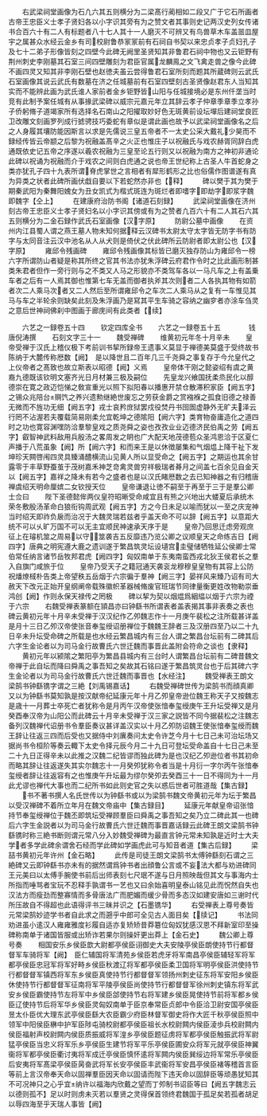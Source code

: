 <!-- { "loadSidebar": true } -->
　　右武梁祠堂画像为石凢六其五则横分为二梁髙行蔺相如二段又广于它石所画者古帝王忠臣义士孝子贤妇各以小字识其旁有为之赞文者其事则史记两汉史列女传诸书合百六十有二人有标题者八十七人其十一人磨灭不可辨又有鸟兽草木车盖噐皿屋宇之属甚众水经云金乡有司校尉鲁恭冡冡前有石祠自书契以来忠贞孝子贞妇孔子及七十二弟子形像皆刻之四壁今此碑无阙里圣贤知其非鲁君石祠中物也又云钜野有荆州刺史李刚墓其石室三间四壁雕刻为君臣官属龙麟鳯之文飞禽走兽之像今此碑不画四灵又知其非李刚石壁也赵徳夫虽云尝得鲁君石室所刻而题其所蔵碑则云武氏石室画像其说云武氏有数墓在济之任城墓前有石室四壁刻古圣贤像赵君东人当知其实而不能辨此画为武氏谁人家前者金乡钜野皆山阳与任城接境必是东州仟垄当时竞有此制予案任城有从事掾武梁碑以威宗元嘉元年立其辞云孝子仲章季章季立孝孙子侨躬脩子道竭家所有选择名石南山之阳擢取妙好色无斑黄前设坛墠后建祠堂良匠卫改雕文刻画罗列成行摅骋技巧委蛇有章似是谓此画也故予以武梁祠堂画像名之后之人身履其壤防能因斯言以求是先儒说三皇五帝者不一太史公采大戴礼少昊而不録经传皆云帝颛之后黎为祝融盖髙辛之火正也惟庄子以祝融氏与戏农赫胥同辞白虎通既依史记五帝之序遂以羲农祝融为三皇至论五行则又以祝融为南方之神初非通论此碑以祝诵为祝融而介于戏农之间则白虎通之说也帝王世纪称上古圣人牛首蛇身之类亦犹孔子四十九表所谓脊虎掌世之言相者有犀形鹤形之比也俗儒作图谱遂有真为异类之状者此碑所画伏戱自要以下若蛇然亦非也【释】
　　碑以樊于其为樊于期秦武阳为秦舞阳媿女为丑女凯式为楷式斑连为斑烂者即嗜字即劫字即浆字魏即魏字【仝上】
　　在建康府治防书阁【诸道石刻録】
　　武梁祠堂画像在济州刻古帝王忠臣义士孝子贤妇名以小字识其傍或有为之赞者凢百六十有二人其石六其五则横分为二金石録作武氏石室画像【汉字原】
　　防尉公墓中画像
　　在资州内江县蜀人谓之燕王墓人物未知何据释云汉碑书太尉太守太字皆无防字书有防字与太同音注云汉中池名从人从犬则是倚伏之伏此碑所云防尉者即太尉公也【汉字原】
　　雍邱令残画碑
　　雍邱令残画像其标皆已磨灭独存防山为雍邱令一榜六字所谓防山者疑是称其所终之官其书法亦犹朱浮碑云府君作令时之比此画形制甚类朱君者但作一旁行则与之不类又人马之形貌亦不类驾车各以一马凡车之上有盖乗车者之后有一人焉其御也惟第七车无盖而御者执斧其次则者二人各执其物有如箭者次二人乘马次者又二人然后至所谓雍邱令之车次二人乘马从之复有一车惟见其马与车之半轮余则缺矣此刻及朱浮画乃是冩其平生车骑之容纳之幽穸者亦涂车刍灵之意后世神祠佛刹中图画于廊庑间有此类者【续】

　　六艺之一録卷五十四
　　钦定四库全书
　　六艺之一録卷五十五　　　　钱唐倪涛撰
　　石刻文字三十一
　　魏受禅碑
　　维黄初元年冬十月辛未
　　皇帝受禅于汉氏上稽仪极下考前训书挈所録帝王遗事义莫显于禅德美莫盛于受终故书陈纳于大麓传称厯数【阙】　是以降世且二百年几三千尧舜之事复存于今允皇代之上仪帝者之髙致也故立斯表以昭德【阙】义焉
　　皇帝体干刚之懿姿绍有虞之黄裔九德既该钦明文塞齐光日月材兼三极及嗣位
　　先皇龙兴飨国抚柔烝民化以醇德崇在寛之政迈恺悌之敎宣重光以照下拟阳春以播惠开禁仓散滞积家臣【阙五字】之锡众兆陪台赒饩之养兴遗勲继絶世废忘之劳获金爵之赏襁褓之孤食旧德之禄善无微而不旌功无细【阙五字】戎士哀矜庻狱罢戍役焚丹书囹圄虚静外无旷夫泽云行罔不沾渥若夫覆载简易刚柔允宜乾坤之德隂阳【阙六字】类育物奋庸造化之道四时之功也寛容渊嘿防洽羣黎皇戏之质尧舜之姿也孜孜业业迈德济民伯禹之劳【阙五字】叡智神武料敌用兵殷汤之畧周发之眀也广大配天地茂德苞众圣鸿恩洽于区夏仁声播于八荒虽象【阙】所【阙六字】和而来王是以休徴屡集和气烟煴上降干祉下发坤珍天闗啓闱四灵具臻涌醴横流山见黄人所以显受命之【阙五字】之期运也其余甘露零于丰草野蚕茧于茂树嘉禾神芝竒禽灵兽穷祥极瑞者朞月之间盖七百余见自金天以【阙五字】嘉祥之降未有若今之盛者也是以汉氏睹厯数之去已知神器之有归稽唐禅虞绍天明命厘嫔二女钦授天位
　　皇帝谦退让徳不嗣至于再至于三于是羣公卿士佥曰
　　陛下圣德懿侔两仪皇符昭晰受命咸宜且有熊之兴地出大蝼夏后承统木荣冬敷殷汤革命白狼衔钩周武观【阙五字】方之今日未足以喻而犹以一至之庆宠神当时绍天即祚负扆而治况于大魏灵瑞若兹者乎盖天命不可以辞【阙五字】以意距大统不可以乆旷万国不可以无主宜顺民神速承天序于是
　　皇帝乃回思迁虑旁观庶征上在璿机筮之周易以守筮袭吉五反靡违乃览公卿之议顺皇天之命练吉日【阙四字】唐典之明宪遵大鹿之遗训遂于繁昌筑灵坛设壝宫圭璧储牺牲延公侯卿士常伯常任纳言诸节岳牧邦君虎【阙四字】匈奴南单于东夷南蛮西戎北狄王侯君长之羣入自旗门咸旅于位
　　皇帝乃受天子之籍冠通天袭衮龙穆穆皇皇物有其容上公防祝燔燎棫朴告类上帝望秩五岳烟于六宗徧于羣神【阙三字】晏祥风来臻乃诏有司大赦天下改元正始开皇纲阐帝载殊徽帜革器械脩废官班瑞节同律量衡更姓改物勒崇垂鸿创【阙】作则永保天禄传之罔极
　　碑以挈为契以烟煴爲絪緼以烟于六宗为禋于六宗
　　右魏受禅表篆额在頴昌亦曰钟繇书所谓表者盖表揭其事非表奏之表也碑云黄初元年十月辛未受禅于汉汉纪作乙夘魏志作十一月庚午裴松之注所载甚详盖是月十三日乙夘汉帝使张音奉玺绶诏册禅位于魏魏王辞者三及汉册四至乃以二十九日辛未升坛受命碑之所载是也水经云繁昌城内有三台人谓之繁昌台坛前有二碑其后六字生金论者以为司马金行故曹氏六世迁魏而事晋此盖附会符命之谈也【隶释】
　　黄初元年以颍隂之繁阳亭为繁昌县城内有三台时人谓繁昌台坛前有二碑昔魏文帝禅于此自坛而降曰舜禹之事吾知之矣故其石铭曰遂于繁昌筑灵台也于后其碑六字生金论者以为司马金行故曹氏六世迁魏而事晋也【水经注】
　　魏受禅表王朗文梁鹄书钟繇镌字谓之三絶【刘禹锡嘉话】
　　右魏受禅碑世传为梁鹄书而顔真卿又以为钟繇书莫知孰是按汉献帝纪延康元年十月乙夘皇帝逊位魏王称天子又按魏志是歳十一月葬士卒死亡者犹称令是月丙午汉帝使张愔奉玺绶庚午王升坛受禅又是月癸酉奉汉帝为山阳公而此碑云十月辛未受禅于汉三家之説皆不同今据裴松之注魏志备列汉魏禅代诏册书令羣臣奏议甚详盖汉实以十月乙夘防诏魏王使张愔奉玺绶而魏王辞让往返三四而后受也又据侍中刘廙奏问太史令许芝今月十七日己未可治坛场又据尚书令桓阶等奏云輙下太史令择元辰今月二十九日可登坛受命盖自十七日己未至二十九日正得辛未以此推之汉魏二纪皆谬而独此碑为是也汉纪乙夘逊位者书其初命而略其辞让往返遂失其实尔魏志十一月癸夘犹称令者当是十月衍一字尔丙午张愔奉玺绶者辞让往返容有之也惟庚午升坛最为缪尔癸夘去癸酉三十一日不得同为十一月此尤谬也禅代大事也而二纪所书如此则史官之失以惑后世者可胜道哉【集古録】
　　书不著书撰人名氏世传以为钟繇书或以为梁鹄书魏文帝黄初元年为坛于繁昌以受汉禅碑不着所立年月在魏文帝庙中【集古録目】
　　延康元年献皇帝诏张愔持节奉玺绶禅位于魏丕即筑坛受禅顾羣臣曰舜禹之事吾知之矣乃立二碑此其一也碑后六字生金説者以为司马金行故曹氏六世迁魏而事晋嘉话録云此碑王朗文梁鹄书钟繇镌时称三絶书断则谓元常八分入妙魏受禅碑为最直言钟元常未知孰是近时士大夫学者多学此碑余谓舍石经而学此碑如学画虎此可与知音者道【集古后録】
　　梁喆书黄初元年许州【金石略】
　　此传是司徒王朗文梁鹄书太傅钟繇刻石谓之三絶碑又云即钟繇书亦未有的据然谓爲钟书者出顔鲁公言或不妄法大都与劝进碑同王元美曰以太傅手腕使书前后出师表刻七尺珉不遂与日月照映哉但其文与事海内士所指而唾骂者宝玩不忍释手孰谓书一艺也又曰余始喜明皇泰山铭见此而怳然自失也汉法方而瘦劲而整寡情而多骨唐法广而肥媚而缓少骨而多态汉如建安唐如三谢时代所压故自不得超也此语得评书三昧并识之【石墨镌华】
　　右受禅表上尊号奏皆元常梁鹄妙迹学书者自此求之而遡乎中郎可全见古人面目矣【牍记】
　　书法同劝进虽小逺汉人雍雍雅度衫履自适亦复矫矫昔莽簒位匈奴犹感汉恩不拜新室印至操碑称南单于诸国皆服或出矫诈若果尔则操奸更出莽上【金石史】
　　魏公卿上尊号奏
　　相国安乐乡侯臣歆大尉都亭侯臣诩御史大夫安陵亭侯臣朗使持节行都督督军车骑将军【阙】　臣仁辅国将军清苑乡侯臣若虎牙将军南昌亭侯臣辅轻军将军都亭侯臣忠冠军将军好畤乡侯臣秋渡辽将军都亭侯臣柔卫国将军明亭侯臣洪使持节行都督督军镇西将军东乡侯臣真使持节行都督督军领扬州刺史征东将军安阳乡侯臣休使持节行都督督军征南将军平陵亭侯臣尚使持节行都督督军徐州刺史镇东将军武安乡侯臣霸使持节左将军中乡侯臣郃使持节右将军建乡侯臣晃使持节前将军都乡侯臣辽使持节后将军华乡侯臣灵匈奴南单于臣京奉常臣贞郎中令臣洽卫尉安国亭侯臣昱太仆臣优大理东武亭侯臣繇大农臣霸少府臣林督军御史将作大匠千秋亭侯臣照中领军中阳侯臣楙中护军臣陟屯骑校尉都亭侯臣祖长水校尉闗内侯臣淩歩兵校尉闗内侯臣福射声校尉闗内侯臣质振威将军湟乡亭侯臣题征虏将军都亭侯臣触振武将军尉猛亭侯臣当忠义将军乐乡亭侯臣生建节将军平乐亭侯臣圃安众将军元就亭侯臣神翼衞将军都亭侯臣衢讨夷将军成迁亭侯臣慎怀逺将军闗内侯臣巽绥边将军常乐亭侯臣后安夷将军髙梁亭侯臣昺奋武将军长安亭侯臣丰武衞将军安昌亭侯臣褚等稽首言臣等前上言汉帝奉天命以固禅羣臣因天命以固请而陛下违天命以固辞臣等顽愚犹知其不可况神只之心乎宜纳许以福海内欣戴之望而丁夘制书诏臣等曰【阙五字魏志云以德则孤不】足以时则虏未灭若以羣贤之灵得保首领终君魏国于孤足矣若孤者胡足以辱四海至乎天瑞人事皆【阙】
